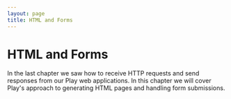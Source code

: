 ```yaml
---
layout: page
title: HTML and Forms
---
```


# HTML and Forms

In the last chapter we saw how to receive HTTP requests and send responses from our Play web applications. In this chapter we will cover Play's approach to generating HTML pages and handling form submissions.